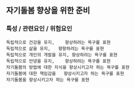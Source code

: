 ## 자기돌봄 향상을 위한 준비




### 특성 / 관련요인 / 위험요인

>                

    독립적으로 건강을 유지,    향상하려는 욕구를 표현
    독립적으로 삶을 유지,   향항하려는 욕구를 표현
    독립적으로 개인의 개발을 유지, 향상하려는 욕구를 표현
    독립적으로 안녕을 유지,    향상하려는 욕구를 표현
    자기돌봄의 방법에 대한 지식을 향상시키고자 하는 욕구를 표현
    자기돌봄에 대한 책임감을   향상시키고자 하는 욕구를 표현
    자기돌봄을 향상시키고자 하는 욕구를 표현